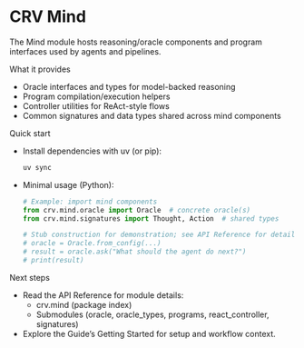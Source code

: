 # CRV Mind

The Mind module hosts reasoning/oracle components and program interfaces used by agents and pipelines.

What it provides

- Oracle interfaces and types for model-backed reasoning
- Program compilation/execution helpers
- Controller utilities for ReAct-style flows
- Common signatures and data types shared across mind components

Quick start

- Install dependencies with uv (or pip):
  ```bash
  uv sync
  ```
- Minimal usage (Python):

  ```python
  # Example: import mind components
  from crv.mind.oracle import Oracle  # concrete oracle(s)
  from crv.mind.signatures import Thought, Action  # shared types

  # Stub construction for demonstration; see API Reference for details
  # oracle = Oracle.from_config(...)
  # result = oracle.ask("What should the agent do next?")
  # print(result)
  ```

Next steps

- Read the API Reference for module details:
  - crv.mind (package index)
  - Submodules (oracle, oracle_types, programs, react_controller, signatures)
- Explore the Guide’s Getting Started for setup and workflow context.

